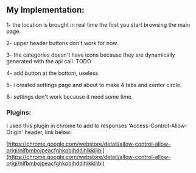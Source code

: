 
## My Implementation:

1- the location is brought in real time the first you start browsing the main page.

2- upper header buttons don't work for now.

3- the categories doesn't have icons because they are dynamically generated with the api call. TODO

4- add button at the bottom, useless.

5- i created settings page and about to make 4 tabs and center circle.

6- settings don't work because it need some time.

### Plugins:

I used this plugin in chrome to add to responses 'Access-Control-Allow-Origin' header, link below:

[https://chrome.google.com/webstore/detail/allow-control-allow-origi/nlfbmbojpeacfghkpbjhddihlkkiljbi](https://chrome.google.com/webstore/detail/allow-control-allow-origi/nlfbmbojpeacfghkpbjhddihlkkiljbi)

